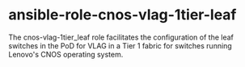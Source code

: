 # ansible-role-cnos-vlag-1tier-leaf
The cnos-vlag-1tier_leaf role facilitates the configuration of the leaf switches in the PoD for VLAG in a Tier 1 fabric for switches running Lenovo's CNOS operating system.
